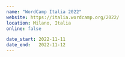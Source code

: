 ```yaml
---
name: "WordCamp Italia 2022"
website: https://italia.wordcamp.org/2022/
location: Milano, Italia
online: false

date_start: 2022-11-11
date_end:   2022-11-12
---
```

